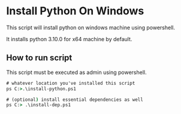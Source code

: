 # Install Python On Windows

This script will install python on windows machine using powershell.

It installs python 3.10.0 for x64 machine by default.

## How to run script

This script must be executed as admin using powershell.

```cmd
# whatever location you've installed this script
ps C:>.\install-python.ps1

# (optional) install essential dependencies as well
ps C:> .\install-dep.ps1
```
